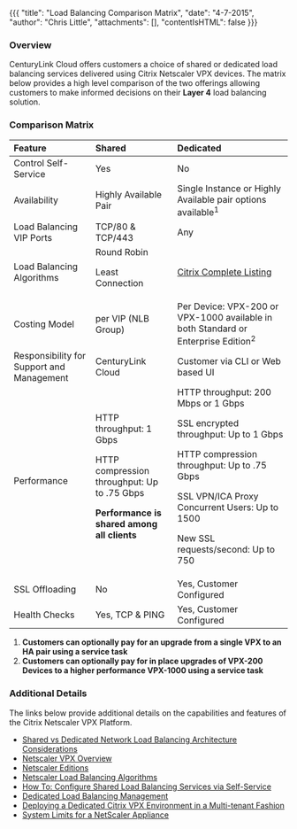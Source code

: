{{{
  "title": "Load Balancing Comparison Matrix",
  "date": "4-7-2015",
  "author": "Chris Little",
  "attachments": [],
  "contentIsHTML": false
}}}

### Overview

CenturyLink Cloud offers customers a choice of shared or dedicated load balancing services delivered using Citrix Netscaler VPX devices. The matrix below provides a high level comparison of the two offerings allowing customers to make informed decisions on their **Layer 4** load balancing solution.

### Comparison Matrix

|**Feature**   	|**Shared**   	|**Dedicated**
|:-	|:-	|:-	|
|Control Self-Service|Yes|No
|Availability|Highly Available Pair|Single Instance or Highly Available pair options available<sup>1</sup>
|Load Balancing VIP Ports|TCP/80 & TCP/443|Any
|Load Balancing Algorithms|Round Robin<p>Least Connection|[Citrix Complete Listing](http://support.citrix.com/proddocs/topic/netscaler-load-balancing-93/ns-lb-customizing-lbalgorithms-wrapper-con.html)
|Costing Model|per VIP (NLB Group)|Per Device: VPX-200 or VPX-1000 available in both Standard or Enterprise Edition<sup>2</sup>
|Responsibility for Support and Management|CenturyLink Cloud|Customer via CLI or Web based UI
|Performance|HTTP throughput: 1 Gbps<p>HTTP compression throughput: Up to .75 Gbps<p>**Performance is shared among all clients**|HTTP throughput: 200 Mbps or 1 Gbps<p>SSL encrypted throughput: Up to 1 Gbps<p>HTTP compression throughput: Up to .75 Gbps<p>SSL VPN/ICA Proxy Concurrent Users: Up to 1500<p>New SSL requests/second: Up to 750
|SSL Offloading|No|Yes, Customer Configured
|Health Checks|Yes, TCP & PING|Yes, Customer Configured

1. **Customers can optionally pay for an upgrade from a single VPX to an HA pair using a service task**
2. **Customers can optionally pay for in place upgrades of VPX-200 Devices to a higher performance VPX-1000 using a service task**

### Additional Details
The links below provide additional details on the capabilities and features of the Citrix Netscaler VPX Platform.

* [Shared vs Dedicated Network Load Balancing Architecture Considerations](../Network/load-balancing-dedicated-vs-shared.md)
* [Netscaler VPX Overview](http://www.citrix.com/products/netscaler-application-delivery-controller/features/platforms/vpx.html)
* [Netscaler Editions](http://www.citrix.com/products/netscaler-application-delivery-controller/features/editions.html)
* [Netscaler Load Balancing Algorithms](http://support.citrix.com/proddocs/topic/netscaler-load-balancing-93/ns-lb-customizing-lbalgorithms-wrapper-con.html)
* [How To: Configure Shared Load Balancing Services via Self-Service](../Network/creating-a-self-service-load-balancing-configuration.md)
* [Dedicated Load Balancing Management](../Network/dedicated-load-balancer-basic-management.md)
* [Deploying a Dedicated Citrix VPX Environment in a Multi-tenant Fashion](../Network/deploying-a-dedicated-citrix-vpx-environment-in-a-multi-tenant-fashion.md)
* [System Limits for a NetScaler Appliance](http://support.citrix.com/article/ctx118716)
